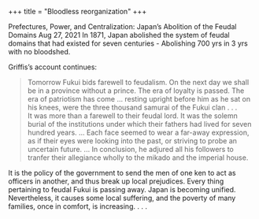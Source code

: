 +++
title = "Bloodless reorganization"
+++

Prefectures, Power, and Centralization: Japan’s Abolition of the Feudal Domains
Aug 27, 2021
In 1871, Japan abolished the system of feudal domains that had existed for seven centuries - Abolishing 700 yrs in 3 yrs with no bloodshed.

Griffis’s account continues: 

> Tomorrow Fukui bids farewell to feudalism. On the next day we shall be in a province without a prince. The era of loyalty is passed. The era of patriotism has come ... 
> resting upright before him as he sat on his knees, were the three thousand samurai of the Fukui clan . . .  
> It was more than a farewell to their feudal lord. It was the solemn burial of the institutions under which their fathers had lived for seven hundred years. ...
> Each face seemed to wear a far-away expression, as if their eyes were looking into the past, or striving to probe an uncertain future. ... 
> In conclusion, he adjured all his followers to tranfer their allegiance wholly to the mikado and the imperial house.

It is the policy of the government to send the men of one ken to act as officers in another, and thus break up local prejudices. Every thing pertaining to feudal Fukui is passing away. Japan is becoming unified. Nevertheless, it causes some local suffering, and the poverty of many families, once in comfort, is increasing. . . .